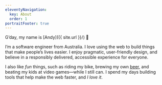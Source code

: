 ```yaml
---
eleventyNavigation:
  key: About
  order: 1
portraitFooter: true
---
```


G’day, my name is [Andy]({{ site.url }}/) 👋

I’m a software engineer from Australia. I love using the web to build things that make people’s lives easier. I enjoy pragmatic, user-friendly design, and believe in a responsibly delivered, accessible experience for everyone.

I also like _fun_ things, such as riding my bike, brewing my own [beer](/beer/), and beating my kids at video games—while I still can. I spend my days building tools that help make the web faster, and _I love it_.
